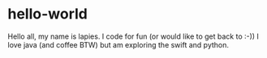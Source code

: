 # hello-world

Hello all, my name is lapies. I code for fun (or would like to get back to :-))
I love java (and coffee BTW) but am exploring the swift and python.
